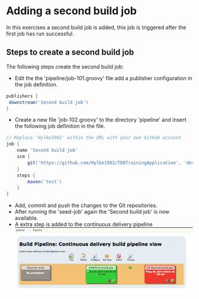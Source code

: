 # Adding a second build job

In this exercises a second build job is added, this job is triggered after the first job has run successful.

## Steps to create a second build job

The following steps create the second build job:

- Edit the the 'pipeline/job-101.groovy' file add a publisher configuration in the job definition.
```groovy
publishers {
 downstream('Second build job')
}
```
- Create a new file 'job-102.groovy' to the directory 'pipeline' and insert the following job definition in the file.
```groovy
// Replace 'Hylke1982' within the URL with your own GitHub account
job {
    name 'Second build job'
    scm {
        git('https://github.com/Hylke1982/TDDTrainingApplication', 'devops')
    }
    steps {
        maven('test')
    }
}
```
- Add, commit and push the changes to the Git repositories.
- After running the 'seed-job' again the 'Second build job' is now available.
- A extra step is added to the continuous delivery pipeline
![Extra step in the pipeline added](images/pipeline-view-01.png)
